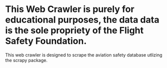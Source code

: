 # This Web Crawler is purely for educational purposes, the data data is the sole propriety of the Flight Safety Foundation.
This web crawler is designed to scrape the aviation safety database utlizing the scrapy package. 